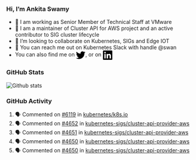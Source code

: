### Hi, I’m Ankita Swamy

- 💼 I am working as Senior Member of Technical Staff at VMware
- 👀 I am a maintainer of Cluster API for AWS project and an active contributor to SIG cluster lifecycle
- 💞️ I’m looking to collaborate on Kubernetes, SIGs and Edge IOT
- 💬 You can reach me out on Kubernetes Slack with handle @swan
- You can also find me on <a href="https://twitter.com/SwamyAnkita" target="blank"><img align="center" src="https://raw.githubusercontent.com/Ankitasw/Ankitasw/master/svg/twitter.svg" alt="Ankitasw" height="25" width="25" color="#1DA1f2" /></a>, or on <a href="https://www.linkedin.com/in/Ankitaswamy/" target="blank"><img align="center" src="https://raw.githubusercontent.com/Ankitasw/Ankitasw/master/svg/linkedin.svg" alt="Ankitasw" height="25" width="25" /></a>

### GitHub Stats
![Github stats](https://github-readme-stats.vercel.app/api?username=Ankitasw&count_private=true&show_icons=true&theme=tokyonight)

### GitHub Activity 
<!--START_SECTION:activity-->
1. 🗣 Commented on [#6119](https://github.com/kubernetes/k8s.io/pull/6119#issuecomment-1825570450) in [kubernetes/k8s.io](https://github.com/kubernetes/k8s.io)
2. 🗣 Commented on [#4652](https://github.com/kubernetes-sigs/cluster-api-provider-aws/pull/4652#issuecomment-1822589464) in [kubernetes-sigs/cluster-api-provider-aws](https://github.com/kubernetes-sigs/cluster-api-provider-aws)
3. 🗣 Commented on [#4651](https://github.com/kubernetes-sigs/cluster-api-provider-aws/pull/4651#issuecomment-1822582163) in [kubernetes-sigs/cluster-api-provider-aws](https://github.com/kubernetes-sigs/cluster-api-provider-aws)
4. 🗣 Commented on [#4650](https://github.com/kubernetes-sigs/cluster-api-provider-aws/pull/4650#issuecomment-1822421756) in [kubernetes-sigs/cluster-api-provider-aws](https://github.com/kubernetes-sigs/cluster-api-provider-aws)
5. 🗣 Commented on [#4650](https://github.com/kubernetes-sigs/cluster-api-provider-aws/pull/4650#issuecomment-1822421552) in [kubernetes-sigs/cluster-api-provider-aws](https://github.com/kubernetes-sigs/cluster-api-provider-aws)
<!--END_SECTION:activity-->
